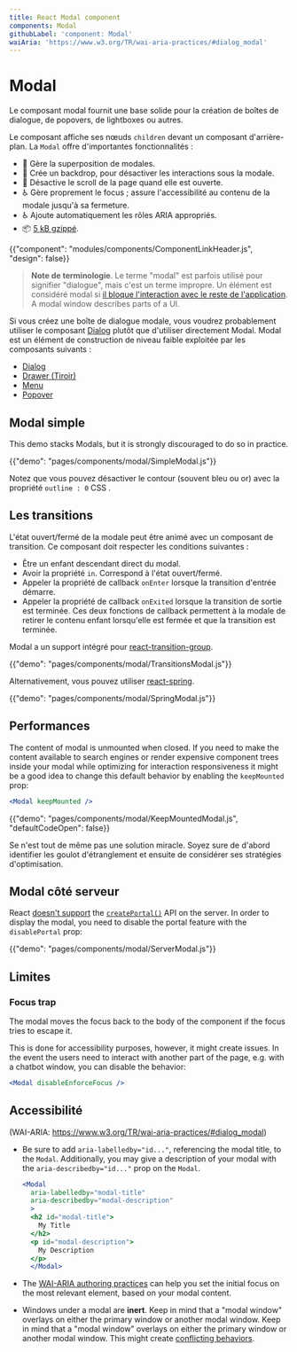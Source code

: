 ```yaml
---
title: React Modal component
components: Modal
githubLabel: 'component: Modal'
waiAria: 'https://www.w3.org/TR/wai-aria-practices/#dialog_modal'
---
```


# Modal

<p class="description">Le composant modal fournit une base solide pour la création de boîtes de dialogue, de popovers, de lightboxes ou autres.</p>

Le composant affiche ses nœuds `children` devant un composant d'arrière-plan. La `Modal` offre d'importantes fonctionnalités :

- 💄 Gère la superposition de modales.
- 🔐 Crée un backdrop, pour désactiver les interactions sous la modale.
- 🔐 Désactive le scroll de la page quand elle est ouverte.
- ♿️ Gère proprement le focus ;  assure l'accessibilité au contenu de la modale jusqu'à sa fermeture.
- ♿ Ajoute automatiquement les rôles ARIA appropriés.
- 📦 [5 kB gzippé](/size-snapshot).

{{"component": "modules/components/ComponentLinkHeader.js", "design": false}}

> **Note de terminologie**. Le terme "modal" est parfois utilisé pour signifier "dialogue", mais c'est un terme impropre. Un élément est considéré modal si [il bloque l'interaction avec le reste de l'application](https://en.wikipedia.org/wiki/Modal_window). A modal window describes parts of a UI.

Si vous créez une boîte de dialogue modale, vous voudrez probablement utiliser le composant [Dialog](/components/dialogs/) plutôt que d'utiliser directement Modal. Modal est un élément de construction de niveau faible exploitée par les composants suivants :

- [Dialog](/components/dialogs/)
- [Drawer (Tiroir)](/components/drawers/)
- [Menu](/components/menus/)
- [Popover](/components/popover/)

## Modal simple

This demo stacks Modals, but it is strongly discouraged to do so in practice.

{{"demo": "pages/components/modal/SimpleModal.js"}}

Notez que vous pouvez désactiver le contour (souvent bleu ou or) avec la propriété `outline : 0` CSS .

## Les transitions

L'état ouvert/fermé de la modale peut être animé avec un composant de transition. Ce composant doit respecter les conditions suivantes :

- Être un enfant descendant direct du modal.
- Avoir la propriété `in`. Correspond à l'état ouvert/fermé.
- Appeler la propriété de callback `onEnter` lorsque la transition d'entrée démarre.
- Appeler la propriété de callback `onExited` lorsque la transition de sortie est terminée. Ces deux fonctions de callback permettent à la modale de retirer le contenu enfant lorsqu'elle est fermée et que la transition est terminée.

Modal a un support intégré pour [react-transition-group](https://github.com/reactjs/react-transition-group).

{{"demo": "pages/components/modal/TransitionsModal.js"}}

Alternativement, vous pouvez utiliser [react-spring](https://github.com/react-spring/react-spring).

{{"demo": "pages/components/modal/SpringModal.js"}}

## Performances

The content of modal is unmounted when closed. If you need to make the content available to search engines or render expensive component trees inside your modal while optimizing for interaction responsiveness it might be a good idea to change this default behavior by enabling the `keepMounted` prop:

```jsx
<Modal keepMounted />
```

{{"demo": "pages/components/modal/KeepMountedModal.js", "defaultCodeOpen": false}}

Se n'est tout de même pas une solution miracle. Soyez sure de d'abord identifier les goulot d'étranglement et ensuite de considérer ses stratégies d'optimisation.

## Modal côté serveur

React [doesn't support](https://github.com/facebook/react/issues/13097) the [`createPortal()`](https://reactjs.org/docs/portals.html) API on the server. In order to display the modal, you need to disable the portal feature with the `disablePortal` prop:

{{"demo": "pages/components/modal/ServerModal.js"}}

## Limites

### Focus trap

The modal moves the focus back to the body of the component if the focus tries to escape it.

This is done for accessibility purposes, however, it might create issues. In the event the users need to interact with another part of the page, e.g. with a chatbot window, you can disable the behavior:

```jsx
<Modal disableEnforceFocus />
```

## Accessibilité

(WAI-ARIA: https://www.w3.org/TR/wai-aria-practices/#dialog_modal)

- Be sure to add `aria-labelledby="id..."`, referencing the modal title, to the `Modal`. Additionally, you may give a description of your modal with the `aria-describedby="id..."` prop on the `Modal`.

  ```jsx
  <Modal
    aria-labelledby="modal-title"
    aria-describedby="modal-description"
    >
    <h2 id="modal-title">
      My Title
    </h2>
    <p id="modal-description">
      My Description
    </p>
    </Modal>
  ```

- The [WAI-ARIA authoring practices](https://www.w3.org/TR/wai-aria-practices/examples/dialog-modal/dialog.html) can help you set the initial focus on the most relevant element, based on your modal content.
- Windows under a modal are **inert**. Keep in mind that a "modal window" overlays on either the primary window or another modal window. Keep in mind that a "modal window" overlays on either the primary window or another modal window. This might create [conflicting behaviors](#focus-trap).
